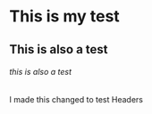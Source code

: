 # This is my test
## This is also a test
###### this is also a test 
I made this changed to test Headers
